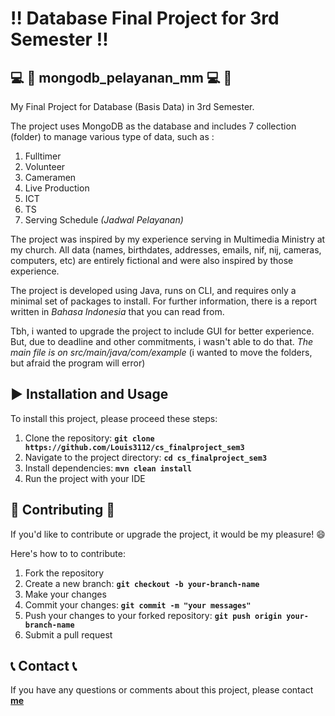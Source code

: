 # :bangbang: **Database Final Project for 3rd Semester**  :bangbang:

## :computer: :movie_camera: **mongodb_pelayanan_mm** :computer: :movie_camera:
My Final Project for Database (Basis Data) in 3rd Semester.

The project uses MongoDB as the database and includes 7 collection (folder) to manage various type of data, such as :
1. Fulltimer
2. Volunteer
3. Cameramen
4. Live Production
5. ICT
6. TS
7. Serving Schedule *(Jadwal Pelayanan)*

The project was inspired by my experience serving in Multimedia Ministry at my church. 
All data (names, birthdates, addresses, emails, nif, nij, cameras, computers, etc) are entirely fictional and were also inspired by those experience.

The project is developed using Java, runs on CLI, and requires only a minimal set of packages to install.
For further information, there is a report written in *Bahasa Indonesia* that you can read from.

Tbh, i wanted to upgrade the project to include GUI for better experience. But, due to deadline and other commitments, i wasn't able to do that.
*The main file is on src/main/java/com/example* (i wanted to move the folders, but afraid the program will error)

## :arrow_forward: **Installation and Usage** 
To install this project, please proceed these steps:

1. Clone the repository: **`git clone https://github.com/Louis3112/cs_finalproject_sem3`**
2. Navigate to the project directory: **`cd cs_finalproject_sem3`**
3. Install dependencies: **`mvn clean install `**
4. Run the project with your IDE

## 	:bust_in_silhouette: **Contributing** :bust_in_silhouette:
If you'd like to contribute or upgrade the project, it would be my pleasure! :smile: 

Here's how to to contribute:
1. Fork the repository
2. Create a new branch: **`git checkout -b your-branch-name`**
3. Make your changes
4. Commit your changes: **`git commit -m "your messages"`** 
5. Push your changes to your forked repository: **`git push origin your-branch-name`**
6. Submit a pull request

## :telephone_receiver: **Contact** :telephone_receiver:

If you have any questions or comments about this project, please contact **[me](corneliuslouis3112@gmail.com)**
